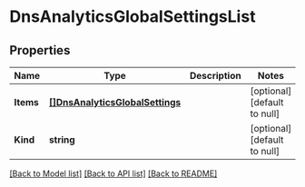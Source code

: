 # DnsAnalyticsGlobalSettingsList

## Properties
Name | Type | Description | Notes
------------ | ------------- | ------------- | -------------
**Items** | [**[]DnsAnalyticsGlobalSettings**](dns_analytics_globalSettings.md) |  | [optional] [default to null]
**Kind** | **string** |  | [optional] [default to null]

[[Back to Model list]](../README.md#documentation-for-models) [[Back to API list]](../README.md#documentation-for-api-endpoints) [[Back to README]](../README.md)


